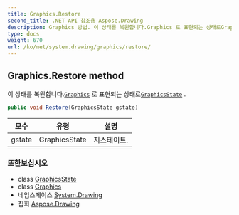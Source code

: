 ```yaml
---
title: Graphics.Restore
second_title: .NET API 참조용 Aspose.Drawing
description: Graphics 방법. 이 상태를 복원합니다.Graphics 로 표현되는 상태로GraphicsState .
type: docs
weight: 670
url: /ko/net/system.drawing/graphics/restore/
---
```

## Graphics.Restore method

이 상태를 복원합니다.[`Graphics`](../) 로 표현되는 상태로[`GraphicsState`](../../../system.drawing.drawing2d/graphicsstate/) .

```csharp
public void Restore(GraphicsState gstate)
```

| 모수 | 유형 | 설명 |
| --- | --- | --- |
| gstate | GraphicsState | 지스테이트. |

### 또한보십시오

* class [GraphicsState](../../../system.drawing.drawing2d/graphicsstate/)
* class [Graphics](../)
* 네임스페이스 [System.Drawing](../../graphics/)
* 집회 [Aspose.Drawing](../../../)


